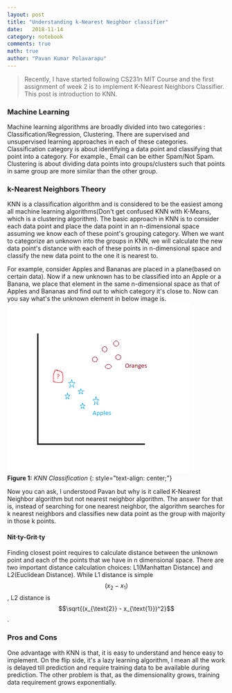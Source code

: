 ```yaml
---
layout: post
title: "Understanding k-Nearest Neighbor classifier"
date:   2018-11-14
category: notebook
comments: true
math: true
author: "Pavan Kumar Polavarapu"
---
```


>Recently, I have started following CS231n MIT Course and the first assignment of week 2 is to implement K-Nearest Neighbors Classifier. This post is introduction to KNN.

### Machine Learning
Machine learning algorithms are broadly divided into two categories : Classification/Regression, Clustering. There are supervised and unsupervised learning approaches in each of these categories. Classification category is about identifying a data point and classifying that point into a category. For example., Email can be either Spam/Not Spam.  Clustering is about dividing data points into groups/clusters such that points in same group are more similar than the other group. 

### k-Nearest Neighbors Theory
KNN is a classification algorithm and is considered to be the easiest among all machine learning algorithms(Don't get confused KNN with K-Means, which is a clustering algorithm). The basic approach in KNN is to consider each data point and place the data point in an n-dimensional space assuming we know each of these point's grouping category. When we want to categorize an unknown into the groups in KNN, we will calculate the new data point's distance with each of these points in n-dimensional space and classify the new data point to the one it is nearest to.

For example, consider Apples and Bananas are placed in a plane(based on certain data). Now if a new unknown has to be classified into an Apple or a Banana, we place that element in the same n-dimensional space as that of Apples and Bananas 
and find out to which category it's close to. Now can you say what's the unknown element in below image is.
![KNN Classification](/assets/notebook-images/knn/knn-classification.png)  
__Figure 1:__ _KNN Classification_
{: style="text-align: center;"}

Now you can ask, I understood Pavan but why is it called K-Nearest Neighbor algorithm but not nearest neighbor algorithm. The answer for that is, instead of searching for one nearest neighbor, the algorithm searches for k nearest neighbors and classifies new data point as the group with majority in those k points.

#### Nit·ty-Grit·ty 
Finding closest point requires to calculate distance between the unknown point and each of the points that we have in n dimensional space. There are two important distance calculation choices: L1(Manhattan Distance) and L2(Euclidean Distance). While L1 distance is simple $$(x_{\text{2}} - x_{\text{1}})$$, L2 distance is $$\sqrt{(x_{\text{2}} - x_{\text{1}})^2}$$.

### Pros and Cons 
One advantage with KNN is that, it is easy to understand and hence easy to implement. On the flip side, it's a lazy learning algorithm, I mean all the work is delayed till prediction and require training data to be available during prediction. The other problem is that, as the dimensionality grows, training data requirement grows exponentially. 